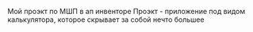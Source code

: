 Мой проэкт по МШП в ап инвенторе
Проэкт - приложение под видом калькулятора, которое скрывает за собой нечто большее
